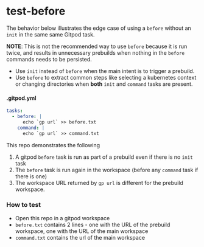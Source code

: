 # test-before
The behavior below illustrates the edge case of using a `before` without an `init` in the same same Gitpod task.

**NOTE**: This is not the recommended way to use `before` because it is run twice, and results in unnecessary prebuilds when nothing in the `before` commands needs to be persisted.

- Use `init` instead of `before` when the main intent is to trigger a prebuild.
- Use `before` to extract common steps like selecting a kubernetes context or changing directories when **both** `init` and `command` tasks are present.

#### .gitpod.yml

```yaml
tasks:
  - before: |
      echo `gp url` >> before.txt
    command: |
      echo `gp url` >> command.txt
```

This repo demonstrates the following

1. A gitpod `before` task is run as part of a prebuild even if there is no `init` task
2. The `before` task is run again in the workspace (before any `command` task if there is one)
3. The workspace URL returned by `gp url` is different for the prebuild workspace.

### How to test

- Open this repo in a gitpod workspace
- `before.txt` contains 2 lines - one with the URL of the prebuild workspace, one with the URL of the main workspace
- `command.txt` contains the url of the main workspace
